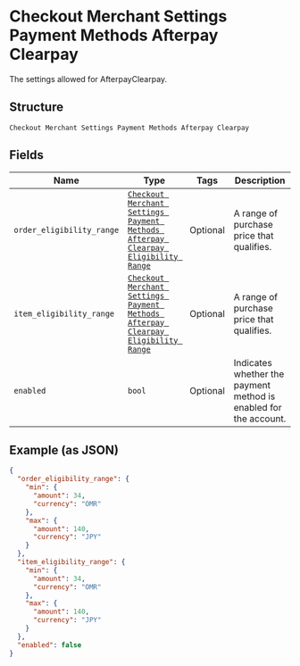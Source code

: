 
# Checkout Merchant Settings Payment Methods Afterpay Clearpay

The settings allowed for AfterpayClearpay.

## Structure

`Checkout Merchant Settings Payment Methods Afterpay Clearpay`

## Fields

| Name | Type | Tags | Description |
|  --- | --- | --- | --- |
| `order_eligibility_range` | [`Checkout Merchant Settings Payment Methods Afterpay Clearpay Eligibility Range`](../../doc/models/checkout-merchant-settings-payment-methods-afterpay-clearpay-eligibility-range.md) | Optional | A range of purchase price that qualifies. |
| `item_eligibility_range` | [`Checkout Merchant Settings Payment Methods Afterpay Clearpay Eligibility Range`](../../doc/models/checkout-merchant-settings-payment-methods-afterpay-clearpay-eligibility-range.md) | Optional | A range of purchase price that qualifies. |
| `enabled` | `bool` | Optional | Indicates whether the payment method is enabled for the account. |

## Example (as JSON)

```json
{
  "order_eligibility_range": {
    "min": {
      "amount": 34,
      "currency": "OMR"
    },
    "max": {
      "amount": 140,
      "currency": "JPY"
    }
  },
  "item_eligibility_range": {
    "min": {
      "amount": 34,
      "currency": "OMR"
    },
    "max": {
      "amount": 140,
      "currency": "JPY"
    }
  },
  "enabled": false
}
```

